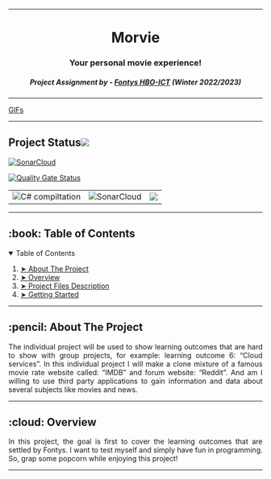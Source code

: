 


---
<h1 align="center"> Morvie </h1>
<h3 align="center"> Your personal movie experience! </h3>
<h5 align="center"> Project Assignment by - <a href="https://fontys.nl">Fontys HBO-ICT</a> (Winter 2022/2023) </h5>

---

<p align="center">   
  <div class="tenor-gif-embed" data-postid="12321186" data-share-method="host" data-aspect-ratio="1.33758" data-width="100%"><a href="https://tenor.com/view/s%C3%B3observo-watchin-movie-movie-time-eat-popsorn-gif-12321186" alt="Animated gif" height="282px" width="637"></a><a href="https://tenor.com/search/s%C3%B3observo-gifs">GIFs</a></div> <script type="text/javascript" async src="https://tenor.com/embed.js"></script>
</p>

---

<!-- markdownlint-disable -->
## Project Status[![](./docs/img/pin.svg)](#project-status)
<table align="center" class="no-border" >
  <tr>
    <td><img src="https://github.com/Morvie/Morvie-Backend/actions/workflows/dotnet.yml/badge.svg" alt="C# compiltation"/></td>
    <td><img src="https://github.com/Morvie/Morvie-Backend/actions/workflows/sonarcloud.yml/badge.svg" alt="SonarCloud"/></td>
    <td><img src="https://github.com/Morvie/Morvie-Backend/actions/workflows/codeQL.yml/badge.svg" atl="CodeQL"/></td>
  </tr>

[![SonarCloud](https://sonarcloud.io/images/project_badges/sonarcloud-white.svg)](https://sonarcloud.io/summary/new_code?id=Morvie_Semester-6-Morvie)

[![Quality Gate Status](https://sonarcloud.io/api/project_badges/measure?project=Morvie_Semester-6-Morvie&metric=alert_status)](https://sonarcloud.io/summary/new_code?id=Morvie_Semester-6-Morvie)
</table>

---

<!-- TABLE OF CONTENTS -->
<h2 id="table-of-contents"> :book: Table of Contents</h2>

<details open="open">
  <summary>Table of Contents</summary>
  <ol>
    <li><a href="#about-the-project"> ➤ About The Project</a></li>
    <li><a href="#overview"> ➤ Overview</a></li>
    <li><a href="#project-files-description"> ➤ Project Files Description</a></li>
    <li><a href="#getting-started"> ➤ Getting Started</a></li>
  </ol>
</details>

---

<!-- ABOUT THE PROJECT -->
<h2 id="about-the-project"> :pencil: About The Project</h2>

<p align="justify"> 
The individual project will be used to show learning outcomes that are hard to show with group projects, for example: learning outcome 6: “Cloud services”.  In this individual project I will make a clone mixture of a famous movie rate website called: “IMDB” and forum website: “Reddit”. And am I willing to use third party applications to gain information and data about several subjects like movies and news. 
</p>

---

<!-- OVERVIEW -->
<h2 id="overview"> :cloud: Overview</h2>

<p align="justify"> 
 In this project, the goal is first to cover the learning outcomes that are settled by Fontys. I want to test myself and simply have fun in programming. So, grap some popcorn while enjoying this project! 
</p>

---
